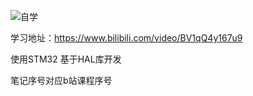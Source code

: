 ![自学](https://img.shields.io/badge/%E8%87%AA%E5%AD%A6-blue)

学习地址：https://www.bilibili.com/video/BV1qQ4y167u9

使用STM32 基于HAL库开发

笔记序号对应b站课程序号
